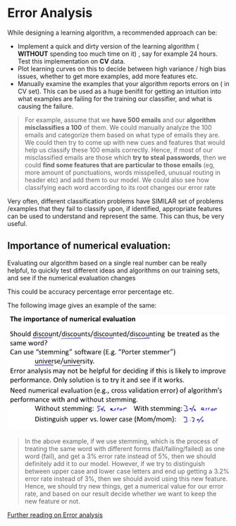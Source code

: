 # Error Analysis

While designing a learning algorithm, a recommended approach can be:

- Implement a quick and dirty version of the learning algorithm ( **WITHOUT** spending too much time on it) , say for example 24 hours. Test this implementation on **CV** data.
- Plot learning curves on this to decide between high variance / high bias issues, whether to get more examples, add more features etc.
- Manually examine the examples that your algorithm reports errors on ( in CV set). This can be used as a huge benifit for getting an intuition into what examples are failing for the training our classifier, and what is causing the failure.

> For example, assume that we **have 500 emails** and our **algorithm misclassifies a 100** of them. We could manually analyze the 100 emails and categorize them based on what type of emails they are. We could then try to come up with new cues and features that would help us classify these 100 emails correctly. Hence, if most of our misclassified emails are those which **try to steal passwords**, then we could **find some features that are particular to those emails** (eg, more amount of punctuations, words misspelled, unusual routing in header etc) and add them to our model. We could also see how classifying each word according to its root changes our error rate

Very often, different classification problems have SIMILAR set of problems /examples that they fail to classify upon, if identified, appropriate features can be used to understand and represent the same. This can thus, be very useful.

## Importance of numerical evaluation:

Evaluating our algorithm based on a single real number can be really helpful, to quickly test different ideas and algorithms on our training sets, and see if the numerical evaluation changes

This could be accuracy percentage error percentage etc.

The following image gives an example of the same:

![Imortance of numerical evaluation](images/numerical-eval-importance.png)

> In the above example, if we use stemming, which is the process of treating the same word with different forms (fail/failing/failed) as one word (fail), and get a 3% error rate instead of 5%, then we should definitely add it to our model. However, if we try to distinguish between upper case and lower case letters and end up getting a 3.2% error rate instead of 3%, then we should avoid using this new feature. Hence, we should try new things, get a numerical value for our error rate, and based on our result decide whether we want to keep the new feature or not.

[Further reading on Error analysis](https://www.coursera.org/learn/machine-learning/supplement/Z11RP/error-analysis)
